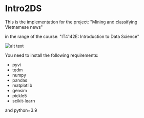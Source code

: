 # Intro2DS
This is the implementation for the project: "Mining and classifying Vietnamese news"

in the range of the course: "IT4142E: Introduction to Data Science"

![alt text]([http://url/to/img.png](https://s1cdn.vnecdn.net/vnexpress/restruct/i/v850/logo_default.jpg))

You need to install the following requirements:
- pyvi
- tqdm
- numpy
- pandas
- matplotlib
- gensim
- pickle5
- scikit-learn

and python=3.9
